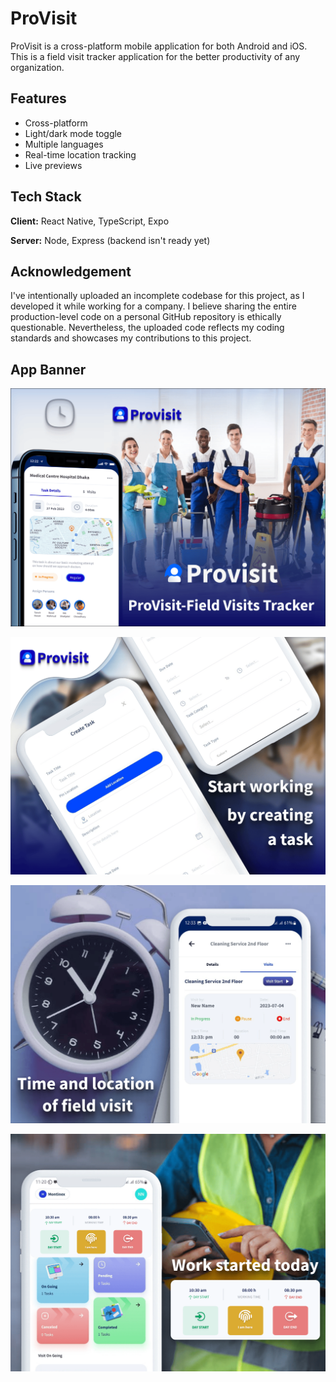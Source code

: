 
# ProVisit

ProVisit is a cross-platform mobile application for both Android and iOS. This is a field visit tracker application for the better productivity of any organization.


## Features

- Cross-platform
- Light/dark mode toggle
- Multiple languages
- Real-time location tracking
- Live previews



## Tech Stack

**Client:** React Native, TypeScript, Expo

**Server:** Node, Express (backend isn't ready yet)

## Acknowledgement

I've intentionally uploaded an incomplete codebase for this project, as I developed it while working for a company. I believe sharing the entire production-level code on a personal GitHub repository is ethically questionable.
Nevertheless, the uploaded code reflects my coding standards and showcases my contributions to this project.

## App Banner

![Banner 1](https://github.com/h-Hasib/ProVisit/blob/main/app-banner/provisit-field%20visit%20tracker%20app.png)

![Banner 2](https://github.com/h-Hasib/ProVisit/blob/main/app-banner/Create%20new%20task.png)

![Banner 3](https://github.com/h-Hasib/ProVisit/blob/main/app-banner/visit%20app.png)

![Banner 4](https://github.com/h-Hasib/ProVisit/blob/main/app-banner/Visit%20Home%20screen.png)
